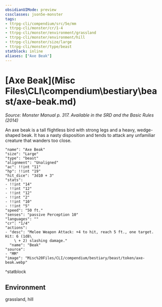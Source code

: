 ```yaml
---
obsidianUIMode: preview
cssclasses: json5e-monster
tags:
- ttrpg-cli/compendium/src/5e/mm
- ttrpg-cli/monster/cr/1-4
- ttrpg-cli/monster/environment/grassland
- ttrpg-cli/monster/environment/hill
- ttrpg-cli/monster/size/large
- ttrpg-cli/monster/type/beast
statblock: inline
aliases: ["Axe Beak"]
---
```

# [Axe Beak](Misc Files\CLI\compendium\bestiary\beast/axe-beak.md)
*Source: Monster Manual p. 317. Available in the <span title='Systems Reference Document (5.1)'>SRD</span> and the Basic Rules (2014)*  

An axe beak is a tall flightless bird with strong legs and a heavy, wedge-shaped beak. It has a nasty disposition and tends to attack any unfamiliar creature that wanders too close.

```statblock
"name": "Axe Beak"
"size": "Large"
"type": "beast"
"alignment": "Unaligned"
"ac": !!int "11"
"hp": !!int "19"
"hit_dice": "3d10 + 3"
"stats":
- !!int "14"
- !!int "12"
- !!int "12"
- !!int "2"
- !!int "10"
- !!int "5"
"speed": "50 ft."
"senses": "passive Perception 10"
"languages": ""
"cr": "1/4"
"actions":
- "desc": "Melee Weapon Attack: +4 to hit, reach 5 ft., one target. Hit: 6 (1d8\
    \ + 2) slashing damage."
  "name": "Beak"
"source":
- "MM"
"image": "Misc%20Files/CLI/compendium/bestiary/beast/token/axe-beak.webp"
```
^statblock

## Environment

grassland, hill